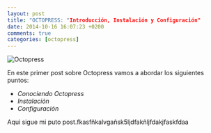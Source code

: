 ```yaml
---
layout: post
title: "OCTOPRESS: "Introducción, Instalación y Configuración"
date: 2014-10-16 16:07:23 +0200
comments: true
categories: [octopress]
---
```

![Octopress](http://blog-guerrero.rhcloud.com/images/octopress2.jpg "Octopress")

En este primer post sobre Octopress vamos a abordar los siguientes puntos:

* *Conociendo Octopress*
* *Instalación*
* *Configuración*

<!--more-->

Aqui sigue mi puto post.fkasfñkalvgañsk5ljdfakñljfdakjfaskfdaa